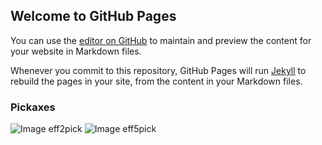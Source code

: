 ## Welcome to GitHub Pages 

You can use the [editor on GitHub](https://github.com/PureVanilla/purevanilla.github.io/edit/master/index.md) to maintain and preview the content for your website in Markdown files.

Whenever you commit to this repository, GitHub Pages will run [Jekyll](https://jekyllrb.com/) to rebuild the pages in your site, from the content in your Markdown files.

### Pickaxes

![Image eff2pick](https://purevanilla.nl/wp-content/uploads/2019/05/eff2pick.png) ![Image eff5pick](https://purevanilla.nl/wp-content/uploads/2019/05/eff5pick.png) 